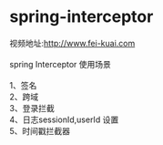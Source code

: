 # spring-interceptor
视频地址:http://www.fei-kuai.com <br><br>
spring Interceptor 使用场景<br><br>
1、签名<br>
2、跨域<br>
3、登录拦截<br>
4、日志sessionId,userId 设置<br>
5、时间戳拦截器
